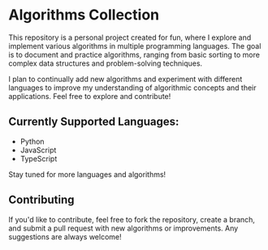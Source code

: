 # Algorithms Collection

This repository is a personal project created for fun, where I explore and implement various algorithms in multiple programming languages. The goal is to document and practice algorithms, ranging from basic sorting to more complex data structures and problem-solving techniques.

I plan to continually add new algorithms and experiment with different languages to improve my understanding of algorithmic concepts and their applications. Feel free to explore and contribute!

## Currently Supported Languages:

- Python
- JavaScript
- TypeScript

Stay tuned for more languages and algorithms!

## Contributing

If you'd like to contribute, feel free to fork the repository, create a branch, and submit a pull request with new algorithms or improvements. Any suggestions are always welcome!
